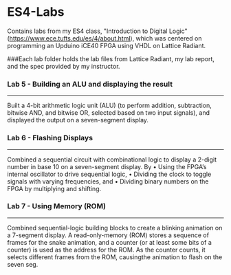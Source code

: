 # ES4-Labs
Contains labs from my ES4 class, "Introduction to Digital Logic" (https://www.ece.tufts.edu/es/4/about.html), which was centered on programming an Upduino iCE40 FPGA using VHDL on Lattice Radiant.

###Each lab folder holds the lab files from Lattice Radiant, my lab report, and the spec provided by my instructor. 

### Lab 5 - Building an ALU and displaying the result
----------
Built a 4-bit arithmetic logic unit (ALU) (to perform addition, subtraction, bitwise AND, and bitwise OR, selected based on two input signals), and displayed the output on a seven-segment display.

### Lab 6 - Flashing Displays
----------
Combined a sequential circuit with combinational logic to display a 2-digit number in base 10 on a seven-segment display. By
• Using the FPGA’s internal oscillator to drive sequential logic,
• Dividing the clock to toggle signals with varying frequencies, and 
• Dividing binary numbers on the FPGA by multiplying and shifting.

### Lab 7 - Using Memory (ROM)
----------
Combined sequential-logic building blocks to create a blinking animation on a 7-segment display. A read-only-memory (ROM) stores a sequence of frames for the snake animation, and a counter (or at least some bits of a counter) is used as the address for the ROM. As the counter counts, it selects different frames from the ROM, causingthe animation to flash on the seven seg.
